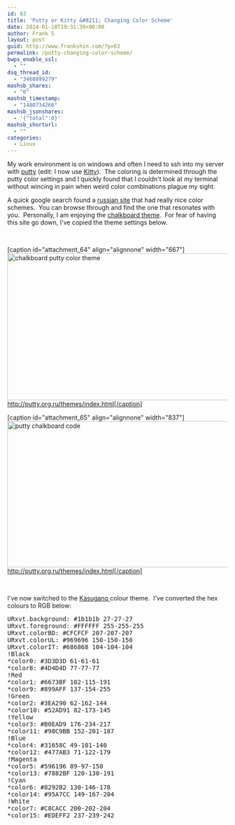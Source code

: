 ```yaml
---
id: 63
title: 'Putty or Kitty &#8211; Changing Color Scheme'
date: 2014-01-18T19:31:39+00:00
author: Frank S
layout: post
guid: http://www.frankshin.com/?p=63
permalink: /putty-changing-color-scheme/
bwps_enable_ssl:
  - ""
dsq_thread_id:
  - "3460899279"
mashsb_shares:
  - "0"
mashsb_timestamp:
  - "1480734266"
mashsb_jsonshares:
  - '{"total":0}'
mashsb_shorturl:
  - ""
categories:
  - Linux
---
```

My work environment is on windows and often I need to ssh into my server with <a href="http://www.chiark.greenend.org.uk/~sgtatham/putty/">putty</a> (edit: I now use <a href="http://www.9bis.net/kitty/?page=Download">Kitty</a>).  The coloring is determined through the putty color settings and I quickly found that I couldn't look at my terminal without wincing in pain when weird color combinations plague my sight.

A quick google search found a <a href="http://putty.org.ru/themes/index.html">russian site</a> that had really nice color schemes.  You can browse through and find the one that resonates with you.  Personally, I am enjoying the <a href="http://putty.org.ru/themes/chalkboard.html">chalkboard theme</a>.  For fear of having this site go down, I've copied the theme settings below.

&nbsp;

[caption id="attachment_64" align="alignnone" width="667"]<a href="http://frankshin.com/wp-content/uploads/2014/01/chalkboard1.png"><img class="size-full wp-image-64" alt="chalkboard putty color theme" src="http://frankshin.com/wp-content/uploads/2014/01/chalkboard1.png" width="667" height="335" /></a> http://putty.org.ru/themes/index.html[/caption]

[caption id="attachment_65" align="alignnone" width="837"]<a href="http://frankshin.com/wp-content/uploads/2014/01/puttychalkboardcode1.png"><img class="size-full wp-image-65" alt="putty chalkboard code" src="http://frankshin.com/wp-content/uploads/2014/01/puttychalkboardcode1.png" width="837" height="333" /></a> http://putty.org.ru/themes/index.html[/caption]

&nbsp;

I've now switched to the <a href="http://dotshare.it/dots/659/">Kasugano </a>colour theme.  I've converted the hex colours to RGB below:
<pre>URxvt.background: #1b1b1b 27-27-27
URxvt.foreground: #FFFFFF 255-255-255
URxvt.colorBD: #CFCFCF 207-207-207
URxvt.colorUL: #969696 150-150-150
URxvt.colorIT: #686868 104-104-104
!Black
*color0: #3D3D3D 61-61-61
*color8: #4D4D4D 77-77-77
!Red
*color1: #6673BF 102-115-191
*color9: #899AFF 137-154-255
!Green
*color2: #3EA290 62-162-144
*color10: #52AD91 82-173-145
!Yellow
*color3: #B0EAD9 176-234-217
*color11: #98C9BB 152-201-187
!Blue
*color4: #31658C 49-101-140
*color12: #477AB3 71-122-179
!Magenta
*color5: #596196 89-97-150
*color13: #7882BF 120-130-191
!Cyan
*color6: #8292B2 130-146-178
*color14: #95A7CC 149-167-204
!White
*color7: #C8CACC 200-202-204
*color15: #EDEFF2 237-239-242</pre>